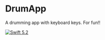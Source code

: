 # DrumApp

A drumming app with keyboard keys. For fun!!

[![Swift 5.2](https://img.shields.io/badge/Swift-5.2-orange.svg?style=flat)](https://swift.org/)
